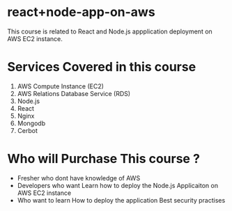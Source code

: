 # react+node-app-on-aws
This course is related to React and Node.js appplication deployment on AWS EC2 instance.


# Services Covered in this course
1. AWS Compute Instance (EC2)
2. AWS Relations Database Service (RDS)
3. Node.js 
4. React
5. Nginx
6. Mongodb
7. Cerbot

# Who will Purchase This course ?
- Fresher who dont have knowledge of AWS 
- Developers who want Learn how to deploy the Node.js Applicaiton on AWS EC2 instance
- Who want to learn How to deploy the application Best security practises

